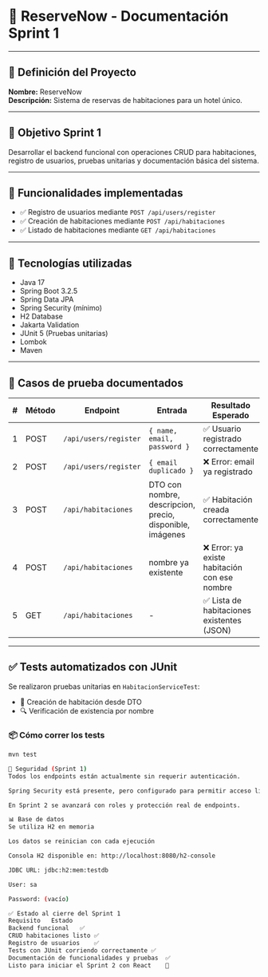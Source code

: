 # 🏨 ReserveNow - Documentación Sprint 1

---

## 🌟 Definición del Proyecto

**Nombre:** ReserveNow  
**Descripción:** Sistema de reservas de habitaciones para un hotel único.

---

## 📅 Objetivo Sprint 1

Desarrollar el backend funcional con operaciones CRUD para habitaciones, registro de usuarios, pruebas unitarias y documentación básica del sistema.

---

## 📄 Funcionalidades implementadas

- ✅ Registro de usuarios mediante `POST /api/users/register`
- ✅ Creación de habitaciones mediante `POST /api/habitaciones`
- ✅ Listado de habitaciones mediante `GET /api/habitaciones`

---

## 🚀 Tecnologías utilizadas

- Java 17
- Spring Boot 3.2.5
- Spring Data JPA
- Spring Security (mínimo)
- H2 Database
- Jakarta Validation
- JUnit 5 (Pruebas unitarias)
- Lombok
- Maven

---

## 📃 Casos de prueba documentados

| #  | Método | Endpoint                  | Entrada                                              | Resultado Esperado                                |
|----|--------|---------------------------|------------------------------------------------------|---------------------------------------------------|
| 1  | POST   | `/api/users/register`     | `{ name, email, password }`                          | ✅ Usuario registrado correctamente               |
| 2  | POST   | `/api/users/register`     | `{ email duplicado }`                                | ❌ Error: email ya registrado                     |
| 3  | POST   | `/api/habitaciones`       | DTO con nombre, descripcion, precio, disponible, imágenes | ✅ Habitación creada correctamente         |
| 4  | POST   | `/api/habitaciones`       | nombre ya existente                                   | ❌ Error: ya existe habitación con ese nombre     |
| 5  | GET    | `/api/habitaciones`       | -                                                    | ✅ Lista de habitaciones existentes (JSON)        |

---

## ✅ Tests automatizados con JUnit

Se realizaron pruebas unitarias en `HabitacionServiceTest`:

- 🔧 Creación de habitación desde DTO
- 🔍 Verificación de existencia por nombre

### 📦 Cómo correr los tests

```bash
mvn test

🔐 Seguridad (Sprint 1)
Todos los endpoints están actualmente sin requerir autenticación.

Spring Security está presente, pero configurado para permitir acceso libre.

En Sprint 2 se avanzará con roles y protección real de endpoints.

📊 Base de datos
Se utiliza H2 en memoria

Los datos se reinician con cada ejecución

Consola H2 disponible en: http://localhost:8080/h2-console

JDBC URL: jdbc:h2:mem:testdb

User: sa

Password: (vacío)

✅ Estado al cierre del Sprint 1
Requisito	Estado
Backend funcional	✅
CRUD habitaciones listo	✅
Registro de usuarios	✅
Tests con JUnit corriendo correctamente	✅
Documentación de funcionalidades y pruebas	✅
Listo para iniciar el Sprint 2 con React	🚀